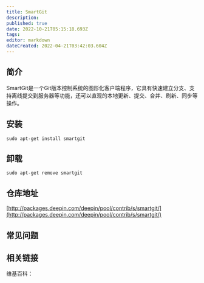 ```yaml
---
title: SmartGit
description: 
published: true
date: 2022-10-21T05:15:18.693Z
tags: 
editor: markdown
dateCreated: 2022-04-21T03:42:03.604Z
---
```


## 简介

SmartGit是一个Git版本控制系统的图形化客户端程序，它具有快速建立分支、支持离线提交到服务器等功能，还可以直观的本地更新、提交、合并、刷新、同步等操作。

## 安装

`sudo apt-get install smartgit`

## 卸载

`sudo apt-get remove smartgit`

## 仓库地址

[http://packages.deepin.com/deepin/pool/contrib/s/smartgit/](http://packages.deepin.com/deepin/pool/contrib/s/smartgit/)

## 常见问题

## 相关链接

维基百科：
